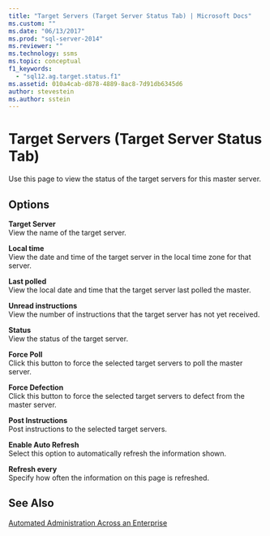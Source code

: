 ```yaml
---
title: "Target Servers (Target Server Status Tab) | Microsoft Docs"
ms.custom: ""
ms.date: "06/13/2017"
ms.prod: "sql-server-2014"
ms.reviewer: ""
ms.technology: ssms
ms.topic: conceptual
f1_keywords: 
  - "sql12.ag.target.status.f1"
ms.assetid: 010a4cab-d878-4889-8ac8-7d91db6345d6
author: stevestein
ms.author: sstein
---
```

# Target Servers (Target Server Status Tab)
  Use this page to view the status of the target servers for this master server.  
  
## Options  
 **Target Server**  
 View the name of the target server.  
  
 **Local time**  
 View the date and time of the target server in the local time zone for that server.  
  
 **Last polled**  
 View the local date and time that the target server last polled the master.  
  
 **Unread instructions**  
 View the number of instructions that the target server has not yet received.  
  
 **Status**  
 View the status of the target server.  
  
 **Force Poll**  
 Click this button to force the selected target servers to poll the master server.  
  
 **Force Defection**  
 Click this button to force the selected target servers to defect from the master server.  
  
 **Post Instructions**  
 Post instructions to the selected target servers.  
  
 **Enable Auto Refresh**  
 Select this option to automatically refresh the information shown.  
  
 **Refresh every**  
 Specify how often the information on this page is refreshed.  
  
## See Also  
 [Automated Administration Across an Enterprise](automated-administration-across-an-enterprise.md)  
  
  
